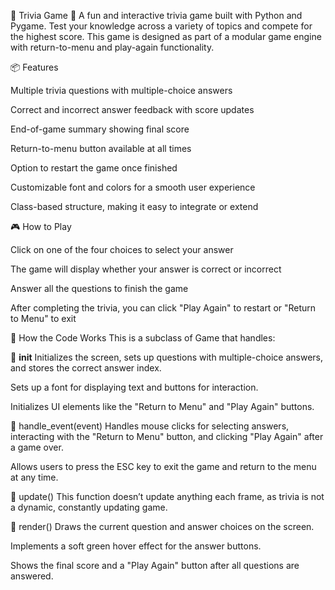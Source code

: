 🧠 Trivia Game 🧩
A fun and interactive trivia game built with Python and Pygame. Test your knowledge across a variety of topics and compete for the highest score. This game is designed as part of a modular game engine with return-to-menu and play-again functionality.

📦 Features

Multiple trivia questions with multiple-choice answers

Correct and incorrect answer feedback with score updates

End-of-game summary showing final score

Return-to-menu button available at all times

Option to restart the game once finished

Customizable font and colors for a smooth user experience

Class-based structure, making it easy to integrate or extend

🎮 How to Play

Click on one of the four choices to select your answer

The game will display whether your answer is correct or incorrect

Answer all the questions to finish the game

After completing the trivia, you can click "Play Again" to restart or "Return to Menu" to exit

🧠 How the Code Works This is a subclass of Game that handles:

🔁 __init__
Initializes the screen, sets up questions with multiple-choice answers, and stores the correct answer index.

Sets up a font for displaying text and buttons for interaction.

Initializes UI elements like the "Return to Menu" and "Play Again" buttons.

🧩 handle_event(event)
Handles mouse clicks for selecting answers, interacting with the "Return to Menu" button, and clicking "Play Again" after a game over.

Allows users to press the ESC key to exit the game and return to the menu at any time.

🔄 update()
This function doesn’t update anything each frame, as trivia is not a dynamic, constantly updating game.

🎨 render()
Draws the current question and answer choices on the screen.

Implements a soft green hover effect for the answer buttons.

Shows the final score and a "Play Again" button after all questions are answered.
